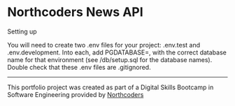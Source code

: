 # Northcoders News API

Setting up

You will need to create two .env files for your project: .env.test and .env.development. Into each, add PGDATABASE=, with the correct database name for that environment (see /db/setup.sql for the database names). Double check that these .env files are .gitignored.

---

This portfolio project was created as part of a Digital Skills Bootcamp in Software Engineering provided by [Northcoders](https://northcoders.com/)
